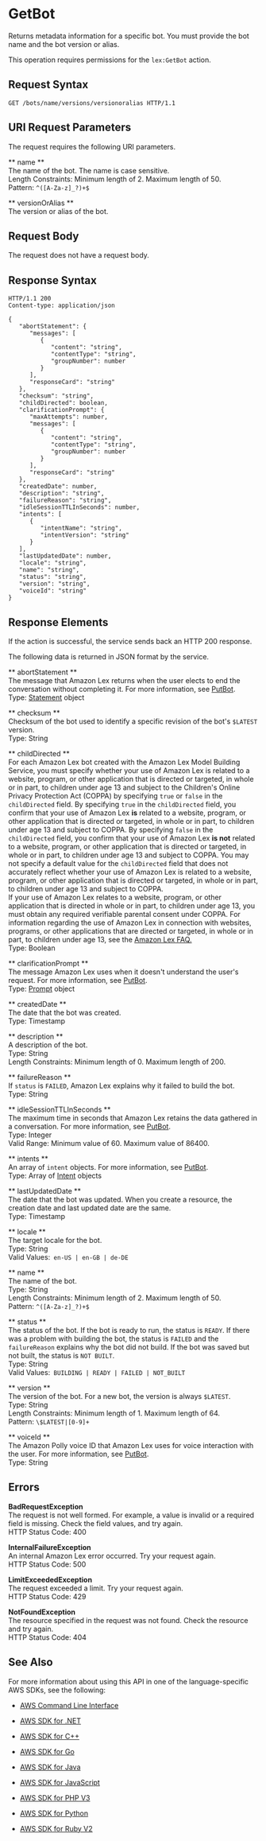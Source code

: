 # GetBot<a name="API_GetBot"></a>

Returns metadata information for a specific bot\. You must provide the bot name and the bot version or alias\. 

 This operation requires permissions for the `lex:GetBot` action\. 

## Request Syntax<a name="API_GetBot_RequestSyntax"></a>

```
GET /bots/name/versions/versionoralias HTTP/1.1
```

## URI Request Parameters<a name="API_GetBot_RequestParameters"></a>

The request requires the following URI parameters\.

 ** name **   
The name of the bot\. The name is case sensitive\.   
Length Constraints: Minimum length of 2\. Maximum length of 50\.  
Pattern: `^([A-Za-z]_?)+$` 

 ** versionOrAlias **   
The version or alias of the bot\.

## Request Body<a name="API_GetBot_RequestBody"></a>

The request does not have a request body\.

## Response Syntax<a name="API_GetBot_ResponseSyntax"></a>

```
HTTP/1.1 200
Content-type: application/json

{
   "abortStatement": { 
      "messages": [ 
         { 
            "content": "string",
            "contentType": "string",
            "groupNumber": number
         }
      ],
      "responseCard": "string"
   },
   "checksum": "string",
   "childDirected": boolean,
   "clarificationPrompt": { 
      "maxAttempts": number,
      "messages": [ 
         { 
            "content": "string",
            "contentType": "string",
            "groupNumber": number
         }
      ],
      "responseCard": "string"
   },
   "createdDate": number,
   "description": "string",
   "failureReason": "string",
   "idleSessionTTLInSeconds": number,
   "intents": [ 
      { 
         "intentName": "string",
         "intentVersion": "string"
      }
   ],
   "lastUpdatedDate": number,
   "locale": "string",
   "name": "string",
   "status": "string",
   "version": "string",
   "voiceId": "string"
}
```

## Response Elements<a name="API_GetBot_ResponseElements"></a>

If the action is successful, the service sends back an HTTP 200 response\.

The following data is returned in JSON format by the service\.

 ** abortStatement **   
The message that Amazon Lex returns when the user elects to end the conversation without completing it\. For more information, see [PutBot](API_PutBot.md)\.  
Type: [Statement](API_Statement.md) object

 ** checksum **   
Checksum of the bot used to identify a specific revision of the bot's `$LATEST` version\.  
Type: String

 ** childDirected **   
For each Amazon Lex bot created with the Amazon Lex Model Building Service, you must specify whether your use of Amazon Lex is related to a website, program, or other application that is directed or targeted, in whole or in part, to children under age 13 and subject to the Children's Online Privacy Protection Act \(COPPA\) by specifying `true` or `false` in the `childDirected` field\. By specifying `true` in the `childDirected` field, you confirm that your use of Amazon Lex **is** related to a website, program, or other application that is directed or targeted, in whole or in part, to children under age 13 and subject to COPPA\. By specifying `false` in the `childDirected` field, you confirm that your use of Amazon Lex **is not** related to a website, program, or other application that is directed or targeted, in whole or in part, to children under age 13 and subject to COPPA\. You may not specify a default value for the `childDirected` field that does not accurately reflect whether your use of Amazon Lex is related to a website, program, or other application that is directed or targeted, in whole or in part, to children under age 13 and subject to COPPA\.  
If your use of Amazon Lex relates to a website, program, or other application that is directed in whole or in part, to children under age 13, you must obtain any required verifiable parental consent under COPPA\. For information regarding the use of Amazon Lex in connection with websites, programs, or other applications that are directed or targeted, in whole or in part, to children under age 13, see the [Amazon Lex FAQ\.](https://aws.amazon.com/lex/faqs#data-security)   
Type: Boolean

 ** clarificationPrompt **   
The message Amazon Lex uses when it doesn't understand the user's request\. For more information, see [PutBot](API_PutBot.md)\.   
Type: [Prompt](API_Prompt.md) object

 ** createdDate **   
The date that the bot was created\.  
Type: Timestamp

 ** description **   
A description of the bot\.  
Type: String  
Length Constraints: Minimum length of 0\. Maximum length of 200\.

 ** failureReason **   
If `status` is `FAILED`, Amazon Lex explains why it failed to build the bot\.  
Type: String

 ** idleSessionTTLInSeconds **   
The maximum time in seconds that Amazon Lex retains the data gathered in a conversation\. For more information, see [PutBot](API_PutBot.md)\.  
Type: Integer  
Valid Range: Minimum value of 60\. Maximum value of 86400\.

 ** intents **   
An array of `intent` objects\. For more information, see [PutBot](API_PutBot.md)\.  
Type: Array of [Intent](API_Intent.md) objects

 ** lastUpdatedDate **   
The date that the bot was updated\. When you create a resource, the creation date and last updated date are the same\.   
Type: Timestamp

 ** locale **   
 The target locale for the bot\.   
Type: String  
Valid Values:` en-US | en-GB | de-DE` 

 ** name **   
The name of the bot\.  
Type: String  
Length Constraints: Minimum length of 2\. Maximum length of 50\.  
Pattern: `^([A-Za-z]_?)+$` 

 ** status **   
The status of the bot\. If the bot is ready to run, the status is `READY`\. If there was a problem with building the bot, the status is `FAILED` and the `failureReason` explains why the bot did not build\. If the bot was saved but not built, the status is `NOT BUILT`\.  
Type: String  
Valid Values:` BUILDING | READY | FAILED | NOT_BUILT` 

 ** version **   
The version of the bot\. For a new bot, the version is always `$LATEST`\.  
Type: String  
Length Constraints: Minimum length of 1\. Maximum length of 64\.  
Pattern: `\$LATEST|[0-9]+` 

 ** voiceId **   
The Amazon Polly voice ID that Amazon Lex uses for voice interaction with the user\. For more information, see [PutBot](API_PutBot.md)\.  
Type: String

## Errors<a name="API_GetBot_Errors"></a>

 **BadRequestException**   
The request is not well formed\. For example, a value is invalid or a required field is missing\. Check the field values, and try again\.  
HTTP Status Code: 400

 **InternalFailureException**   
An internal Amazon Lex error occurred\. Try your request again\.  
HTTP Status Code: 500

 **LimitExceededException**   
The request exceeded a limit\. Try your request again\.  
HTTP Status Code: 429

 **NotFoundException**   
The resource specified in the request was not found\. Check the resource and try again\.  
HTTP Status Code: 404

## See Also<a name="API_GetBot_SeeAlso"></a>

For more information about using this API in one of the language\-specific AWS SDKs, see the following:

+  [AWS Command Line Interface](http://docs.aws.amazon.com/goto/aws-cli/lex-models-2017-04-19/GetBot) 

+  [AWS SDK for \.NET](http://docs.aws.amazon.com/goto/DotNetSDKV3/lex-models-2017-04-19/GetBot) 

+  [AWS SDK for C\+\+](http://docs.aws.amazon.com/goto/SdkForCpp/lex-models-2017-04-19/GetBot) 

+  [AWS SDK for Go](http://docs.aws.amazon.com/goto/SdkForGoV1/lex-models-2017-04-19/GetBot) 

+  [AWS SDK for Java](http://docs.aws.amazon.com/goto/SdkForJava/lex-models-2017-04-19/GetBot) 

+  [AWS SDK for JavaScript](http://docs.aws.amazon.com/goto/AWSJavaScriptSDK/lex-models-2017-04-19/GetBot) 

+  [AWS SDK for PHP V3](http://docs.aws.amazon.com/goto/SdkForPHPV3/lex-models-2017-04-19/GetBot) 

+  [AWS SDK for Python](http://docs.aws.amazon.com/goto/boto3/lex-models-2017-04-19/GetBot) 

+  [AWS SDK for Ruby V2](http://docs.aws.amazon.com/goto/SdkForRubyV2/lex-models-2017-04-19/GetBot) 